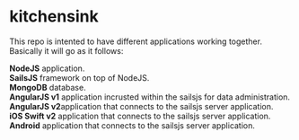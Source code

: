 # kitchensink

This repo is intented to have different applications working together.  
Basically it will go as it follows:

**NodeJS** application.  
**SailsJS** framework on top of NodeJS.  
**MongoDB** database.  
**AngularJS v1** application incrusted within the sailsjs for data administration.  
**AngularJS v2**application that connects to the sailsjs server application.  
**iOS Swift v2** application that connects to the sailsjs server application.  
**Android** application that connects to the sailsjs server application.  




